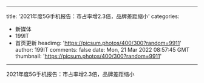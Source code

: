 
---
title: '2021年度5G手机报告：市占率增2.3倍，品牌差距缩小'
categories: 
 - 新媒体
 - 199IT
 - 首页更新
headimg: 'https://picsum.photos/400/300?random=9911'
author: 199IT
comments: false
date: Mon, 21 Mar 2022 08:57:45 GMT
thumbnail: 'https://picsum.photos/400/300?random=9911'
---

<div>   
2021年度5G手机报告：市占率增2.3倍，品牌差距缩小  
</div>
            